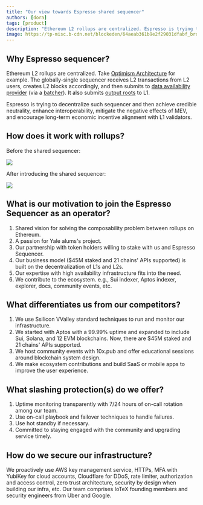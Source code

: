 ```yaml
---
title: "Our view towards Espresso shared sequencer"
authors: [dora]
tags: [product]
description: "Ethereum L2 rollups are centralized. Espresso is trying to decentralize it, and BlockEden.xyz shares the excitement about this vision."
image: https://tp-misc.b-cdn.net/blockeden/64aeab361b9e2f29031dfabf_bronzemachine-inside-bw.png
---
```


## **Why Espresso sequencer?**

Ethereum L2 rollups are centralized. Take [Optimism Architecture](https://blockeden.xyz/blog/2023/04/15/optimism-architecture/) for example. The globally-single sequencer receives L2 transactions from L2 users, creates L2 blocks accordingly, and then submits to [data availability provider](https://tianpan.co/optimism-bedrock-specs/glossary.html#data-availability-provider) (via a [batcher](https://tianpan.co/optimism-bedrock-specs/glossary.html#batcher)). It also submits [output roots](https://tianpan.co/optimism-bedrock-specs/glossary.html#l2-output-root) to L1.

Espresso is trying to decentralize such sequencer and then achieve credible neutrality, enhance interoperability, mitigate the negative effects of MEV, and encourage long-term economic incentive alignment with L1 validators.

## **How does it work with rollups?**

Before the shared sequencer:

![](https://i.imgur.com/ls8rBQq.png)

After introducing the shared sequencer:

![](https://i.imgur.com/2Fcii43.png)


## **What is our motivation to join the Espresso Sequencer as an operator?**

1. Shared vision for solving the composability problem between rollups on Ethereum.
2. A passion for Yale alums's project.
3. Our partnership with token holders willing to stake with us and Espresso Sequencer.
4. Our business model ($45M staked and 21 chains' APIs supported) is built on the decentralization of L1s and L2s.
5. Our expertise with high availability infrastructure fits into the need.
6. We contribute to the ecosystem. e.g., Sui indexer, Aptos indexer, explorer, docs, community events, etc.

## **What differentiates us from our competitors?**

1. We use Ssilicon VValley standard techniques to run and monitor our infrastructure.
2. We started with Aptos with a 99.99% uptime and expanded to include Sui, Solana, and 12 EVM blockchains. Now, there are $45M staked and 21 chains' APIs supported.
3. We host community events with 10x.pub and offer educational sessions around blockchain system design.
4. We make ecosystem contributions and build SaaS or mobile apps to improve the user experience.

## **What slashing protection(s) do we offer?**

1. Uptime monitoring transparently with 7/24 hours of on-call rotation among our team.
2. Use on-call playbook and failover techniques to handle failures.
3. Use hot standby if necessary.
4. Committed to staying engaged with the community and upgrading service timely.

## **How do we secure our infrastructure?**

We proactively use AWS key management service, HTTPs, MFA with YubiKey for cloud accounts, Cloudflare for DDoS, rate limiter, authorization and access control, zero trust architecture, security by design when building our infra, etc. Our team comprises IoTeX founding members and security engineers from Uber and Google.

